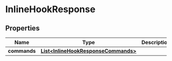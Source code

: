 

# InlineHookResponse


## Properties

| Name | Type | Description | Notes |
|------------ | ------------- | ------------- | -------------|
|**commands** | [**List&lt;InlineHookResponseCommands&gt;**](InlineHookResponseCommands.md) |  |  [optional] |



